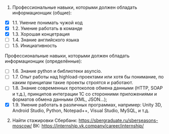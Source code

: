 1. Профессиональные навыки, которыми должен обладать информационщик (общие):
  - [x] 1.1. Умение понимать чужой код
  - [x] 1.2. Умение работать в команде
  - [x] 1.3. Хорошая концетрация
  - [ ] 1.4. Знание английского языка
  - [ ] 1.5. Инициативность

Профессиональные навыки, которыми должен обладать информационщик (определённые):
  - [ ] 1.6. Знание python и библиотеки asyncio.
  - [ ] 1.7. Опыт работы над highload-проектами или хотя бы понимание, по каким принципам такие проекты строятся и работают.
  - [ ] 1.8. Знание современных протоколов обмена данными (HTTP, SOAP и т.д.), принципов интеграции 1С со сторонними приложениями и форматов обмена данными (XML, JSON…);
  - [x] 1.9. Умение работать в различных программах, например: Unity 3D, Android Studio, Python, Notepad++, Visual Studio, MySQL, и т.д.
  
2. Найти стажировки
 Сбербанк: https://sbergraduate.ru/sberseasons-moscow/
 ВК: https://internship.vk.company/career/internship/
